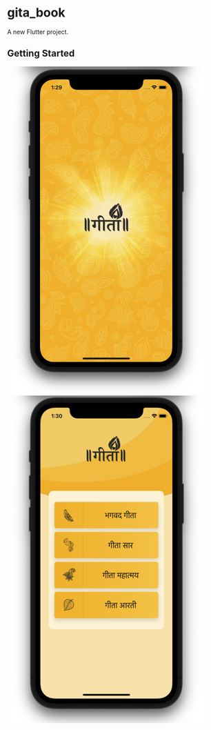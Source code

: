 # gita_book

A new Flutter project.

## Getting Started

<img src = "https://github.com/Zimil-Patel/gita_book/blob/main/snaps/snp1.png" height = "760" width = "460"> <img src = "https://github.com/Zimil-Patel/gita_book/blob/main/snaps/snp2.png" height = "760" width = "460">
